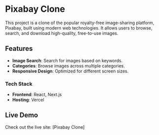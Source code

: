 # Pixabay Clone

This project is a clone of the popular royalty-free image-sharing platform, Pixabay, built using modern web technologies. It allows users to browse, search, and download high-quality, free-to-use images.

## Features
- **Image Search**: Search for images based on keywords.
- **Categories**: Browse images across multiple categories.
- **Responsive Design**: Optimized for different screen sizes.
### Tech Stack
- **Frontend**: React, Next.js
- **Hosting**: Vercel
## Live Demo
Check out the live site: [Pixabay Clone]
